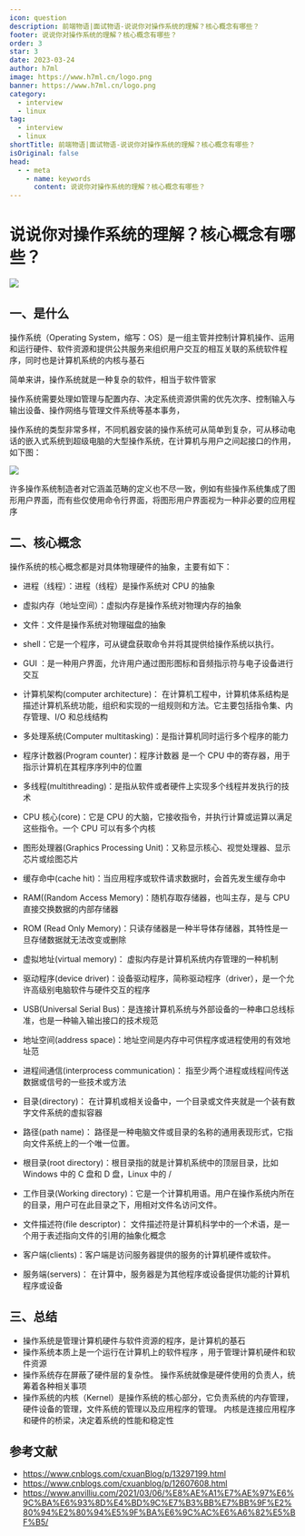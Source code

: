 ```yaml
---
icon: question
description: 前端物语|面试物语-说说你对操作系统的理解？核心概念有哪些？
footer: 说说你对操作系统的理解？核心概念有哪些？
order: 3
star: 3
date: 2023-03-24
author: h7ml
image: https://www.h7ml.cn/logo.png
banner: https://www.h7ml.cn/logo.png
category:
  - interview
  - linux
tag:
  - interview
  - linux
shortTitle: 前端物语|面试物语-说说你对操作系统的理解？核心概念有哪些？
isOriginal: false
head:
  - - meta
    - name: keywords
      content: 说说你对操作系统的理解？核心概念有哪些？
---
```


# 说说你对操作系统的理解？核心概念有哪些？

![](http://static.5ibug.net/vitepress/assets/images/interview/0f06bf30-008a-11ec-8e64-91fdec0f05a1.png)

## 一、是什么

操作系统（Operating System，缩写：OS）是一组主管并控制计算机操作、运用和运行硬件、软件资源和提供公共服务来组织用户交互的相互关联的系统软件程序，同时也是计算机系统的内核与基石

简单来讲，操作系统就是一种复杂的软件，相当于软件管家

操作系统需要处理如管理与配置内存、决定系统资源供需的优先次序、控制输入与输出设备、操作网络与管理文件系统等基本事务，

操作系统的类型非常多样，不同机器安装的操作系统可从简单到复杂，可从移动电话的嵌入式系统到超级电脑的大型操作系统，在计算机与用户之间起接口的作用，如下图：

![](http://static.5ibug.net/vitepress/assets/images/interview/0ad1b850-009b-11ec-8e64-91fdec0f05a1.png)

许多操作系统制造者对它涵盖范畴的定义也不尽一致，例如有些操作系统集成了图形用户界面，而有些仅使用命令行界面，将图形用户界面视为一种非必要的应用程序

## 二、核心概念

操作系统的核心概念都是对具体物理硬件的抽象，主要有如下：

- 进程（线程）：进程（线程）是操作系统对 CPU 的抽象
- 虚拟内存（地址空间）：虚拟内存是操作系统对物理内存的抽象
- 文件：文件是操作系统对物理磁盘的抽象
- shell：它是一个程序，可从键盘获取命令并将其提供给操作系统以执行。
- GUI ：是一种用户界面，允许用户通过图形图标和音频指示符与电子设备进行交互
- 计算机架构(computer architecture)： 在计算机工程中，计算机体系结构是描述计算机系统功能，组织和实现的一组规则和方法。它主要包括指令集、内存管理、I/O 和总线结构
- 多处理系统(Computer multitasking)：是指计算机同时运行多个程序的能力
- 程序计数器(Program counter)：程序计数器 是一个 CPU 中的寄存器，用于指示计算机在其程序序列中的位置
- 多线程(multithreading)：是指从软件或者硬件上实现多个线程并发执行的技术

- CPU 核心(core)：它是 CPU 的大脑，它接收指令，并执行计算或运算以满足这些指令。一个 CPU 可以有多个内核
- 图形处理器(Graphics Processing Unit)：又称显示核心、视觉处理器、显示芯片或绘图芯片
- 缓存命中(cache hit)：当应用程序或软件请求数据时，会首先发生缓存命中

- RAM((Random Access Memory)：随机存取存储器，也叫主存，是与 CPU 直接交换数据的内部存储器

- ROM (Read Only Memory)：只读存储器是一种半导体存储器，其特性是一旦存储数据就无法改变或删除

- 虚拟地址(virtual memory)： 虚拟内存是计算机系统内存管理的一种机制

- 驱动程序(device driver)：设备驱动程序，简称驱动程序（driver），是一个允许高级别电脑软件与硬件交互的程序

- USB(Universal Serial Bus)：是连接计算机系统与外部设备的一种串口总线标准，也是一种输入输出接口的技术规范

- 地址空间(address space)：地址空间是内存中可供程序或进程使用的有效地址范

- 进程间通信(interprocess communication)： 指至少两个进程或线程间传送数据或信号的一些技术或方法

- 目录(directory)： 在计算机或相关设备中，一个目录或文件夹就是一个装有数字文件系统的虚拟容器

- 路径(path name)： 路径是一种电脑文件或目录的名称的通用表现形式，它指向文件系统上的一个唯一位置。
- 根目录(root directory)：根目录指的就是计算机系统中的顶层目录，比如 Windows 中的 C 盘和 D 盘，Linux 中的 /
- 工作目录(Working directory)：它是一个计算机用语。用户在操作系统内所在的目录，用户可在此目录之下，用相对文件名访问文件。
- 文件描述符(file descriptor)： 文件描述符是计算机科学中的一个术语，是一个用于表述指向文件的引用的抽象化概念
- 客户端(clients)：客户端是访问服务器提供的服务的计算机硬件或软件。
- 服务端(servers)： 在计算中，服务器是为其他程序或设备提供功能的计算机程序或设备

## 三、总结

- 操作系统是管理计算机硬件与软件资源的程序，是计算机的基石
- 操作系统本质上是一个运行在计算机上的软件程序 ，用于管理计算机硬件和软件资源
- 操作系统存在屏蔽了硬件层的复杂性。 操作系统就像是硬件使用的负责人，统筹着各种相关事项
- 操作系统的内核（Kernel）是操作系统的核心部分，它负责系统的内存管理，硬件设备的管理，文件系统的管理以及应用程序的管理。 内核是连接应用程序和硬件的桥梁，决定着系统的性能和稳定性

## 参考文献

- <https://www.cnblogs.com/cxuanBlog/p/13297199.html>
- <https://www.cnblogs.com/cxuanblog/p/12607608.html>
- <https://www.anvilliu.com/2021/03/06/%E8%AE%A1%E7%AE%97%E6%9C%BA%E6%93%8D%E4%BD%9C%E7%B3%BB%E7%BB%9F%E2%80%94%E2%80%94%E5%9F%BA%E6%9C%AC%E6%A6%82%E5%BF%B5/>
